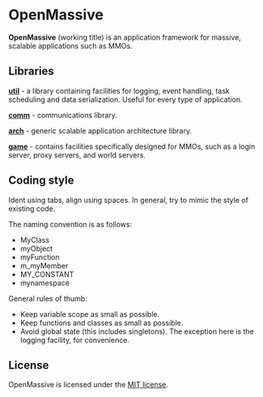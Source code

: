 # OpenMassive

**OpenMassive** (working title) is an application framework for massive,
scalable applications such as MMOs.


## Libraries

**[util](https://github.com/Deoxyribonucleic/openmassive/wiki/om::util)** -
a library containing facilities for logging, event handling,
task scheduling and data serialization. Useful for every type of application.

**[comm](https://github.com/Deoxyribonucleic/openmassive/wiki/om::comm)** -
communications library.

**[arch](https://github.com/Deoxyribonucleic/openmassive/wiki/om::arch)** -
generic scalable application architecture library.

**[game](https://github.com/Deoxyribonucleic/openmassive/wiki/om::game)** -
contains facilities specifically designed for MMOs, such as a login server,
proxy servers, and world servers. 


## Coding style
Ident using tabs, align using spaces. In general, try to mimic the style of
existing code.

The naming convention is as follows:
* MyClass
* myObject
* myFunction
* m\_myMember
* MY\_CONSTANT
* mynamespace

General rules of thumb:
* Keep variable scope as small as possible.
* Keep functions and classes as small as possible.
* Avoid global state (this includes singletons). The exception here is the
logging facility, for convenience.


## License
OpenMassive is licensed under the [MIT license](LICENSE).

